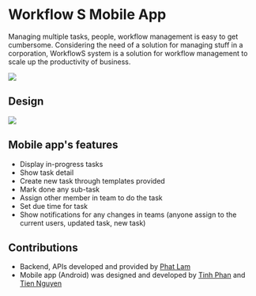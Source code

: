 # Workflow S Mobile App
Managing multiple tasks, people, workflow management is easy to get cumbersome. Considering the need of a solution for managing stuff in a corporation, 
WorkflowS system is a solution for workflow management to scale up the productivity of business. 

<img src="https://github.com/tinhpv/workflow-app-android/blob/master/images/screenshot.png?raw=true" />

## Design
<img src="https://github.com/tinhpv/workflow-app-android/blob/master/images/logical.png?raw=true" />

## Mobile app's features
- Display in-progress tasks
- Show task detail
- Create new task through templates provided
- Mark done any sub-task
- Assign other member in team to do the task
- Set due time for task
- Show notifications for any changes in teams (anyone assign to the current users, updated task, new task)

## Contributions
- Backend, APIs developed and provided by [Phat Lam](https://github.com/lamthanhphat98 "Phat Lam")
- Mobile app (Android) was designed and developed by [Tinh Phan](https://github.com/tinhpv "Tinh Phan") and [Tien Nguyen](https://github.com/neit98 "Tien Nguyen")

